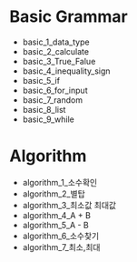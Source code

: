 Basic Grammar
=============
* basic_1_data_type
* basic_2_calculate
* basic_3_True_Falue
* basic_4_inequality_sign
* basic_5_if
* basic_6_for_input
* basic_7_random
* basic_8_list
* basic_9_while

Algorithm
=============
* algorithm_1_소수확인
* algorithm_2_별탑
* algorithm_3_최소값 최대값
* algorithm_4_A + B
* algorithm_5_A - B
* algorithm_6_소수찾기
* algorithm_7_최소,최대
